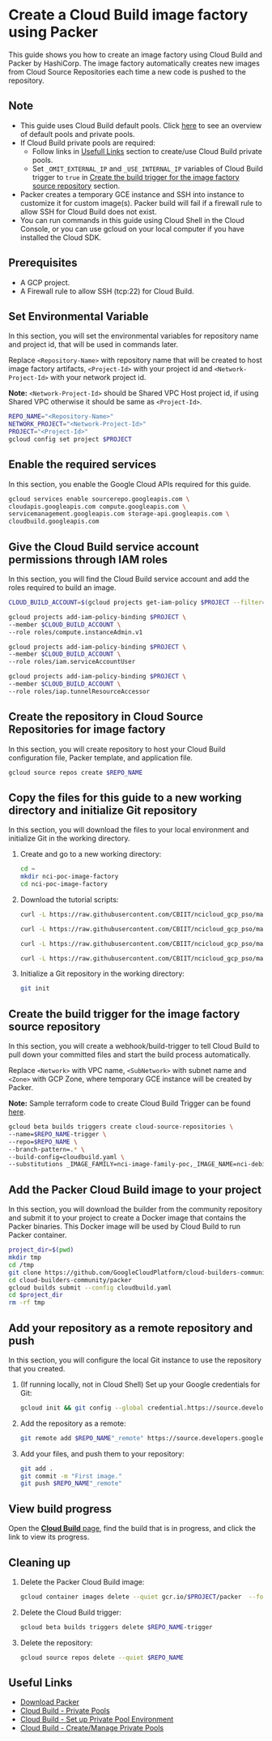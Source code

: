 # Create a Cloud Build image factory using Packer

This guide shows you how to create an image factory using Cloud Build and Packer by HashiCorp. The image factory automatically creates new images from Cloud Source Repositories each time a new code is pushed to the repository.

## Note

* This guide uses Cloud Build default pools. Click [here](https://cloud.google.com/build/docs/private-pools/private-pools-overview#overview_of_default_pools_and_private_pools) to see an overview of default pools and private pools.
* If Cloud Build private pools are required:
  * Follow links in [Usefull Links](#useful-links) section to create/use Cloud Build private pools.
  * Set `_OMIT_EXTERNAL_IP` and `_USE_INTERNAL_IP` variables of Cloud Build trigger to `true` in [Create the build trigger for the image factory source repository](#create-the-build-trigger-for-the-image-factory-source-repository) section.
* Packer creates a temporary GCE instance and SSH into instance to customize it for custom image(s). Packer build will fail if a firewall rule to allow SSH for Cloud Build does not exist.
* You can run commands in this guide using Cloud Shell in the Cloud Console, or you can use gcloud on your local computer if you have installed the Cloud SDK.

## Prerequisites

* A GCP project.
* A Firewall rule to allow SSH (tcp:22) for Cloud Build.

## Set Environmental Variable

In this section, you will set the environmental variables for repository name and project id, that will be used in commands later.

Replace `<Repository-Name>` with repository name that will be created to host image factory artifacts, `<Project-Id>` with your project id and `<Network-Project-Id>` with your network project id.

**Note:** `<Network-Project-Id>` should be Shared VPC Host project id, if using Shared VPC otherwise it should be same as `<Project-Id>`.

```bash
REPO_NAME="<Repository-Name>"
NETWORK_PROJECT="<Network-Project-Id>"
PROJECT="<Project-Id>"
gcloud config set project $PROJECT
```

## Enable the required services

In this section, you enable the Google Cloud APIs required for this guide.

```bash
gcloud services enable sourcerepo.googleapis.com \
cloudapis.googleapis.com compute.googleapis.com \
servicemanagement.googleapis.com storage-api.googleapis.com \
cloudbuild.googleapis.com
```

## Give the Cloud Build service account permissions through IAM roles

In this section, you will find the Cloud Build service account and add the roles required to build an image.

```bash
CLOUD_BUILD_ACCOUNT=$(gcloud projects get-iam-policy $PROJECT --filter="(bindings.role:roles/cloudbuild.builds.builder)"  --flatten="bindings[].members" --format="value(bindings.members[])")

gcloud projects add-iam-policy-binding $PROJECT \
--member $CLOUD_BUILD_ACCOUNT \
--role roles/compute.instanceAdmin.v1

gcloud projects add-iam-policy-binding $PROJECT \
--member $CLOUD_BUILD_ACCOUNT \
--role roles/iam.serviceAccountUser

gcloud projects add-iam-policy-binding $PROJECT \
--member $CLOUD_BUILD_ACCOUNT \
--role roles/iap.tunnelResourceAccessor
```

## Create the repository in Cloud Source Repositories for image factory

In this section, you will create repository to host your Cloud Build configuration file, Packer template, and application file.

```bash
gcloud source repos create $REPO_NAME
```

## Copy the files for this guide to a new working directory and initialize Git repository

In this section, you will download the files to your local environment and initialize Git in the working directory.

1. Create and go to a new working directory:

    ```bash
    cd ~
    mkdir nci-poc-image-factory
    cd nci-poc-image-factory
    ```

2. Download the tutorial scripts:

    ```bash
    curl -L https://raw.githubusercontent.com/CBIIT/ncicloud_gcp_pso/main/packer/cloudbuild.yaml >cloudbuild.yaml

    curl -L https://raw.githubusercontent.com/CBIIT/ncicloud_gcp_pso/main/packer/main.pkr.hcl >main.pkr.hcl

    curl -L https://raw.githubusercontent.com/CBIIT/ncicloud_gcp_pso/main/packer/variables.pkr.hcl >variables.pkr.hcl

    curl -L https://raw.githubusercontent.com/CBIIT/ncicloud_gcp_pso/main/packer/index.html >index.html
    ```

3. Initialize a Git repository in the working directory:

    ```bash
    git init
    ```

## Create the build trigger for the image factory source repository

In this section, you will create a webhook/build-trigger to tell Cloud Build to pull down your committed files and start the build process automatically.

Replace `<Network>` with VPC name, `<SubNetwork>` with subnet name and `<Zone>` with GCP Zone, where temporary GCE instance will be created by Packer.

**Note:** Sample terraform code to create Cloud Build Trigger can be found [here](https://github.com/CBIIT/ncicloud_gcp_pso/blob/main/terraform/environments/cloudbuild-trigger/main.tf).

```bash
gcloud beta builds triggers create cloud-source-repositories \
--name=$REPO_NAME-trigger \
--repo=$REPO_NAME \
--branch-pattern=.* \
--build-config=cloudbuild.yaml \
--substitutions _IMAGE_FAMILY=nci-image-family-poc,_IMAGE_NAME=nci-debian-poc-image,_NETWORK_PROJECT_ID=$NETWORK_PROJECT,_NETWORK=<Network>,_SUBNETWORK=<SubNetwork>,_ZONE=<Zone>,_PROJECT_ID=$PROJECT,_SOURCE_IMAGE_FAMILY=debian-10,_SSH_USER=packer,_OMIT_EXTERNAL_IP=false,_USE_INTERNAL_IP=false
```

## Add the Packer Cloud Build image to your project

In this section, you will download the builder from the community repository and submit it to your project to create a Docker image that contains the Packer binaries. This Docker image will be used by Cloud Build to run Packer container.

```bash
project_dir=$(pwd)
mkdir tmp
cd /tmp
git clone https://github.com/GoogleCloudPlatform/cloud-builders-community.git
cd cloud-builders-community/packer
gcloud builds submit --config cloudbuild.yaml
cd $project_dir
rm -rf tmp
```

## Add your repository as a remote repository and push

In this section, you will configure the local Git instance to use the repository that you created.

1. (If running locally, not in Cloud Shell) Set up your Google credentials for Git:

    ```bash
    gcloud init && git config --global credential.https://source.developers.google.com.helper gcloud.sh
    ```

2. Add the repository as a remote:

    ```bash
    git remote add $REPO_NAME"_remote" https://source.developers.google.com/p/$PROJECT/r/$REPO_NAME
    ```

3. Add your files, and push them to your repository:

    ```bash
    git add .
    git commit -m "First image."
    git push $REPO_NAME"_remote"
    ```

## View build progress

Open the [**Cloud Build** page](https://console.cloud.google.com/cloud-build), find the build that is in progress, and click the link to view its progress.

## Cleaning up

1. Delete the Packer Cloud Build image:

    ```bash
    gcloud container images delete --quiet gcr.io/$PROJECT/packer  --force-delete-tags
    ```

2. Delete the Cloud Build trigger:

    ```bash
    gcloud beta builds triggers delete $REPO_NAME-trigger
    ```

3. Delete the repository:

    ```bash
    gcloud source repos delete --quiet $REPO_NAME
    ```

## Useful Links

* [Download Packer](https://www.packer.io/downloads)
* [Cloud Build - Private Pools](https://cloud.google.com/build/docs/private-pools/private-pools-overview)
* [Cloud Build - Set up Private Pool Environment](https://cloud.google.com/build/docs/private-pools/set-up-private-pool-environment)
* [Cloud Build - Create/Manage Private Pools](https://cloud.google.com/build/docs/private-pools/create-manage-private-pools)
